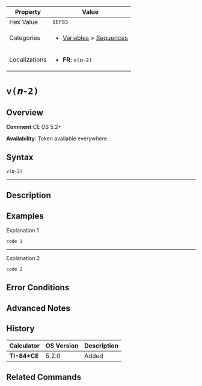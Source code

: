 | Property      | Value |
|---------------|-------|
| Hex Value     | `$EF83`|
| Categories    | <ul><li>[Variables](<../categories/Variables.md>) > [Sequences](<../categories/Variables.md#Sequences>)</li></ul> |
| Localizations | <ul><li><b>FR</b>: `v(𝒏-2)`</li></ul> |

# `v(𝒏-2)`

## Overview


<b>Comment</b>:CE OS 5.2+

<b>Availability</b>: Token available everywhere.

## Syntax
`v(𝒏-2)`

<hr>

## Description


## Examples

Explanation 1
```ti-basic
code 1
```
---
Explanation 2
```ti-basic
code 2
```

## Error Conditions


## Advanced Notes


## History
| Calculator | OS Version | Description |
|------------|------------|-------------|
| <b>TI-84+CE</b> | 5.2.0 | Added |

## Related Commands

